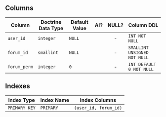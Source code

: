 ## Columns

| Column | Doctrine Data Type | Default Value | AI? | NULL? | Column DDL |
| ------ | ------------------ | ------------- | :-: | :---: | ---------- |
| `user_id` | `integer` | `NULL` |  | - | `INT NOT NULL` |
| `forum_id` | `smallint` | `NULL` |  | - | `SMALLINT UNSIGNED NOT NULL` |
| `forum_perm` | `integer` | `0` |  | - | `INT DEFAULT 0 NOT NULL` |

## Indexes

| Index Type | Index Name | Index Columns |
| ---------- | ---------- | ------------- |
| `PRIMARY KEY` | `PRIMARY` | `(user_id, forum_id)` |
